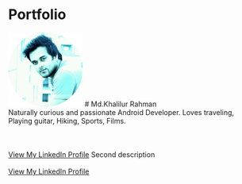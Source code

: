 # Portfolio

<img width = "150dp" height = "150dp" src="images/IMG_20190420_104422_265.png?raw=true" />
 # Md.Khalilur Rahman
  <br>
  Naturally curious and passionate Android Developer. Loves traveling, Playing guitar, Hiking, Sports, Films.
  <br><br>
  <br><br>
  <a href="https://www.linkedin.com/in/example/">View My LinkedIn Profile</a> 
   Second description 
  <br><br>
  <a href="https://www.linkedin.com/in/example/">View My LinkedIn Profile</a> 
  
